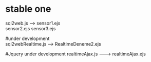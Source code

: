 # stable one
sql2web.js --> sensor1.ejs     
               sensor2.ejs
               sensor3.ejs
            
            
#under development   
sql2webRealtime.js --> RealtimeDeneme2.ejs

#Jquery under development
realtimeAjax.js ---> realtimeAjax.ejs
